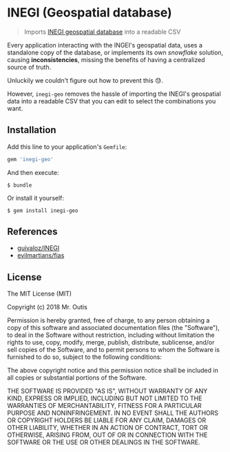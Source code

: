 # INEGI (Geospatial database)
> Imports [INEGI geospatial database][inegi] into a readable CSV

Every application interacting with the INGEI's geospatial data, uses a
standalone copy of the database, or implements its own _snowflake_ solution,
causing **inconsistencies**, missing the benefits of having a centralized
source of truth.

Unluckily we couldn't figure out how to prevent this :sweat:.

However, `inegi-geo` removes the hassle of importing the INEGI's geospatial
data into a readable CSV that you can edit to select the combinations you
want.

## Installation

Add this line to your application's `Gemfile`:
```ruby
gem 'inegi-geo'
```

And then execute:
```
$ bundle
```

Or install it yourself:
```
$ gem install inegi-geo
```

## References
- [guivaloz/INEGI](https://github.com/guivaloz/INEGI)
- [evilmartians/fias](https://github.com/evilmartians/fias)

[inegi]: http://www.inegi.org.mx/geo/contenidos/geoestadistica/

## License
The MIT License (MIT)

Copyright (c) 2018 Mr. Outis

Permission is hereby granted, free of charge, to any person obtaining a copy
of this software and associated documentation files (the "Software"), to deal
in the Software without restriction, including without limitation the rights
to use, copy, modify, merge, publish, distribute, sublicense, and/or sell
copies of the Software, and to permit persons to whom the Software is
furnished to do so, subject to the following conditions:

The above copyright notice and this permission notice shall be included in
all copies or substantial portions of the Software.

THE SOFTWARE IS PROVIDED "AS IS", WITHOUT WARRANTY OF ANY KIND, EXPRESS OR
IMPLIED, INCLUDING BUT NOT LIMITED TO THE WARRANTIES OF MERCHANTABILITY,
FITNESS FOR A PARTICULAR PURPOSE AND NONINFRINGEMENT. IN NO EVENT SHALL THE
AUTHORS OR COPYRIGHT HOLDERS BE LIABLE FOR ANY CLAIM, DAMAGES OR OTHER
LIABILITY, WHETHER IN AN ACTION OF CONTRACT, TORT OR OTHERWISE, ARISING FROM,
OUT OF OR IN CONNECTION WITH THE SOFTWARE OR THE USE OR OTHER DEALINGS IN
THE SOFTWARE.
